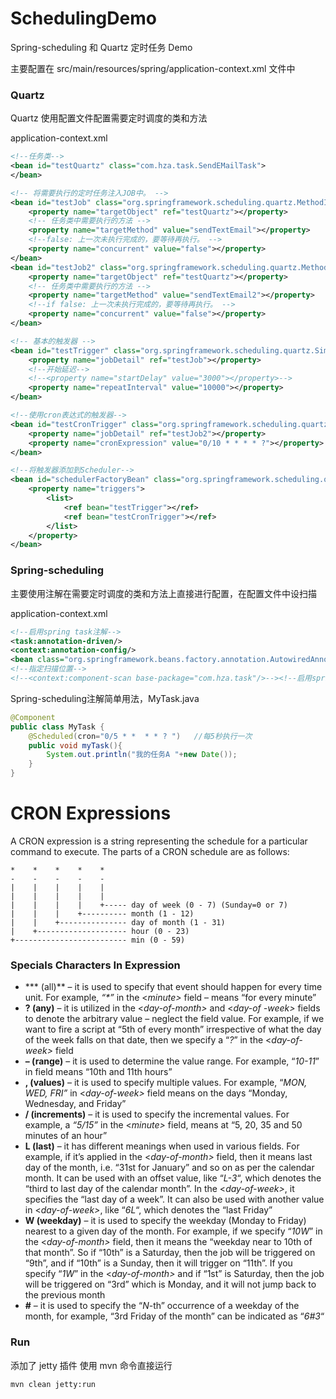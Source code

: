 # SchedulingDemo
Spring-scheduling 和 Quartz 定时任务 Demo

主要配置在 src/main/resources/spring/application-context.xml 文件中

### Quartz
Quartz 使用配置文件配置需要定时调度的类和方法 

application-context.xml
```xml
<!--任务类-->
<bean id="testQuartz" class="com.hza.task.SendEMailTask">
</bean>

<!-- 将需要执行的定时任务注入JOB中。 -->
<bean id="testJob" class="org.springframework.scheduling.quartz.MethodInvokingJobDetailFactoryBean">
    <property name="targetObject" ref="testQuartz"></property>
    <!-- 任务类中需要执行的方法 -->
    <property name="targetMethod" value="sendTextEmail"></property>
    <!--false: 上一次未执行完成的，要等待再执行。 -->
    <property name="concurrent" value="false"></property>
</bean>
<bean id="testJob2" class="org.springframework.scheduling.quartz.MethodInvokingJobDetailFactoryBean">
    <property name="targetObject" ref="testQuartz"></property>
    <!-- 任务类中需要执行的方法 -->
    <property name="targetMethod" value="sendTextEmail2"></property>
    <!--if false: 上一次未执行完成的，要等待再执行。 -->
    <property name="concurrent" value="false"></property>
</bean>

<!-- 基本的触发器 -->
<bean id="testTrigger" class="org.springframework.scheduling.quartz.SimpleTriggerFactoryBean">
    <property name="jobDetail" ref="testJob"></property>
    <!--开始延迟-->
    <!--<property name="startDelay" value="3000"></property>-->
    <property name="repeatInterval" value="10000"></property>
</bean>

<!--使用cron表达式的触发器-->
<bean id="testCronTrigger" class="org.springframework.scheduling.quartz.CronTriggerFactoryBean">
    <property name="jobDetail" ref="testJob2"></property>
    <property name="cronExpression" value="0/10 * * * * ?"></property>
</bean>

<!--将触发器添加到Scheduler-->
<bean id="schedulerFactoryBean" class="org.springframework.scheduling.quartz.SchedulerFactoryBean">
    <property name="triggers">
        <list>
            <ref bean="testTrigger"></ref>
            <ref bean="testCronTrigger"></ref>
        </list>
    </property>
</bean>
```
### Spring-scheduling
主要使用注解在需要定时调度的类和方法上直接进行配置，在配置文件中设扫描

application-context.xml
```xml
<!--启用spring task注解-->
<task:annotation-driven/>
<context:annotation-config/>
<bean class="org.springframework.beans.factory.annotation.AutowiredAnnotationBeanPostProcessor"/>
<!--指定扫描位置-->
<!--<context:component-scan base-package="com.hza.task"/>--><!--启用spring task-->
```
Spring-scheduling注解简单用法，MyTask.java
```java
@Component
public class MyTask {
    @Scheduled(cron="0/5 * *  * * ? ")   //每5秒执行一次
    public void myTask(){
        System.out.println("我的任务A "+new Date());
    }
}
```
CRON Expressions
================

A CRON expression is a string representing the schedule for a particular command to execute.  The parts of a CRON schedule are as follows:

    *    *    *    *    *
    -    -    -    -    -
    |    |    |    |    |
    |    |    |    |    |
    |    |    |    |    +----- day of week (0 - 7) (Sunday=0 or 7)
    |    |    |    +---------- month (1 - 12)
    |    |    +--------------- day of month (1 - 31)
    |    +-------------------- hour (0 - 23)
    +------------------------- min (0 - 59)
### **Specials Characters In Expression**

-   ***  (all)**  – it is used to specify that event should happen for every time unit. For example,  _“*”_  in the <_minute>_  field – means “for every minute”
-   **? (any)**  – it is utilized in the <_day-of-month>_  and <_day-of -week>_ fields  to denote the arbitrary value – neglect the field value. For example, if we want to fire a script at “5th of every month” irrespective of what the day of the week falls on that date, then we specify a “_?_” in the <_day-of-week>_  field
-   **– (range)** – it is used to determine the value range. For example, “_10-11_” in  _<hour>_  field means “10th and 11th hours”
-   **, (values)** – it is used to specify multiple values. For example, “_MON, WED, FRI”_  in <_day-of-week>_  field means on the days “Monday, Wednesday, and Friday”
-   **/ (increments)** – it is used to specify the incremental values. For example, a  _“5/15”_  in the <_minute>_ field, means at “5, 20, 35 and 50 minutes of an hour”
-   **L (last)** – it has different meanings when used in various fields. For example, if it’s applied in the <_day-of-month>_ field, then it means last day of the month, i.e. “31st for January” and so on as per the calendar month. It can be used with an offset value, like “_L-3_“, which denotes the “third to last day of the calendar month”. In the <_day-of-week>_, it specifies the “last day of a week”. It can also be used with another value in <_day-of-week>_, like “_6L_“, which denotes the “last Friday”
-   **W (weekday)** – it is used to specify the weekday (Monday to Friday) nearest to a given day of the month. For example, if we specify “_10W_” in the <_day-of-month>_ field, then it means the “weekday near to 10th of that month”. So if “10th” is a Saturday, then the job will be triggered on “9th”, and if “10th” is a Sunday, then it will trigger on “11th”. If you specify “_1W_” in the <_day-of-month>_  and if “1st” is Saturday, then the job will be triggered on “3rd” which is Monday, and it will not jump back to the previous month
-   **#**  – it is used to specify the “_N_-th” occurrence of a weekday of the month, for example, “3rd Friday of the month” can be indicated as “_6#3_“

### Run

添加了 jetty 插件
使用 mvn 命令直接运行

    mvn clean jetty:run

